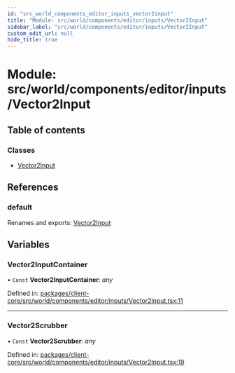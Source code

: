 ```yaml
---
id: "src_world_components_editor_inputs_vector2input"
title: "Module: src/world/components/editor/inputs/Vector2Input"
sidebar_label: "src/world/components/editor/inputs/Vector2Input"
custom_edit_url: null
hide_title: true
---
```


# Module: src/world/components/editor/inputs/Vector2Input

## Table of contents

### Classes

- [Vector2Input](../classes/src_world_components_editor_inputs_vector2input.vector2input.md)

## References

### default

Renames and exports: [Vector2Input](../classes/src_world_components_editor_inputs_vector2input.vector2input.md)

## Variables

### Vector2InputContainer

• `Const` **Vector2InputContainer**: *any*

Defined in: [packages/client-core/src/world/components/editor/inputs/Vector2Input.tsx:11](https://github.com/xr3ngine/xr3ngine/blob/2d83606b6/packages/client-core/src/world/components/editor/inputs/Vector2Input.tsx#L11)

___

### Vector2Scrubber

• `Const` **Vector2Scrubber**: *any*

Defined in: [packages/client-core/src/world/components/editor/inputs/Vector2Input.tsx:19](https://github.com/xr3ngine/xr3ngine/blob/2d83606b6/packages/client-core/src/world/components/editor/inputs/Vector2Input.tsx#L19)
